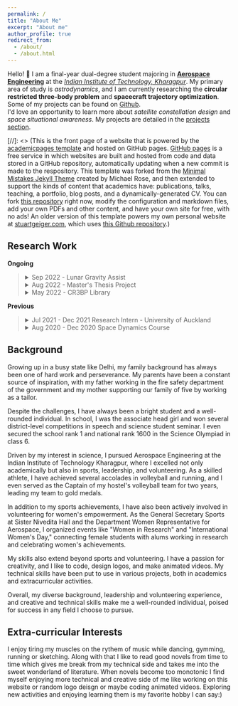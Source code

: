 ```yaml
---
permalink: /
title: "About Me"
excerpt: "About me"
author_profile: true
redirect_from: 
  - /about/
  - /about.html
---
```


Hello! :wave: I am a final-year dual-degree student majoring in [**Aerospace Engineering**](http://www.ae.iitkgp.ac.in/) at the [*Indian Institute of Technology, Kharagpur*](http://www.iitkgp.ac.in/). My primary area of study is *astrodynamics*, and I am currently researching the **circular restricted three-body problem** and **spacecraft trajectory optimization**. Some of my projects can be found on [Github](https://github.com/swtnikita50). <br>
I'd love an opportunity to learn more about *satellite constellation design* and *space situational awareness*. My projects are detailed in the [projects section]().

[//]: <> (This is the front page of a website that is powered by the [academicpages template](https://github.com/academicpages/academicpages.github.io) and hosted on GitHub pages. [GitHub pages](https://pages.github.com) is a free service in which websites are built and hosted from code and data stored in a GitHub repository, automatically updating when a new commit is made to the respository. This template was forked from the [Minimal Mistakes Jekyll Theme](https://mmistakes.github.io/minimal-mistakes/) created by Michael Rose, and then extended to support the kinds of content that academics have: publications, talks, teaching, a portfolio, blog posts, and a dynamically-generated CV. You can fork [this repository](https://github.com/academicpages/academicpages.github.io) right now, modify the configuration and markdown files, add your own PDFs and other content, and have your own site for free, with no ads! An older version of this template powers my own personal website at [stuartgeiger.com](http://stuartgeiger.com), which uses [this Github repository](https://github.com/staeiou/staeiou.github.io).)


Research Work
------

**Ongoing**


> <details>
> <summary>Sep 2022 - Lunar Gravity Assist </summary>
> Prof. Roberto Armellin <br>
> Description:
> <br>
> <br>
> </details>
> <details>
> <summary>Aug 2022 - Master's Thesis Project </summary>
> Prof. Manoranjan Sinha <br>
> Description: My thesis is an attempt to understand the CR3BP intimately and understand how it is used in spacecraft trajectory design. It involves studying the chaos of the CR3BP in an orderly manner and making use of that chaos itself to generate trajectories which use far less fuel and can satisfy the mission constraints.
> <br>
> <br>
> </details>
> <details>
> <summary>May 2022 - CR3BP Library</summary>
> Description: This is an attempt to make the study of CR3BP almost automated. It implements various numerical techniques to generate the periodic orbits present in the circular restricted 3 body dynamics. You can find the library code [here](https://github.com/swtnikita50/CR3BP-MatlabLibrary).
> <br>
> <br>
> </details>

**Previous**

> <details>
> <summary>Jul 2021 - Dec 2021 Research Intern - University of Auckland</summary>
> Prof. Roberto Armellin <br>
> Description: I implemented a trajectory optimization algorithm for low thrust orbit raising using convex optimization and formulated plus implemented an interplanetary trajectory optimization algorithm using auccessive convex optimization.<br>
> Learnings: <br>
> Technologies used: C++ | Matlab | Mosek Optimization ToolBox | Differential Algebra Computational Toolbox<br>
> Conecpts learned: Convex Optimization | Trajectory Optimization | Guass Variational Equations | Sundmann Transformation | Primer Vector Theory<br>
> You can find my report [here]().
> <br>
> <br>
> </details>
> <details>
> <summary>Aug 2020 - Dec 2020 Space Dynamics Course</summary>
>
> Prof. Manorajan Sinha <br>
> <br>
> This was an introductory astrodynamics course inspired from "Orbital Mechanics for aerospace Engineers: Howard Curtis", covering topics from two body problem to orbit transfers and and a preliminary introduction to circular restrcited three-body problem.
> <br>
> <br>
> </details>

<!--
<section class = 'timeline_area'>
<div class = 'timeline_area_div'>
<b>Aug 2020 - Dec 2020 Space Dynamics Course</b>
<p>Prof. Manoranjan Sinha</p>
<p>This was an introductory astrodynamics course inspired from "Orbital Mechanics for aerospace Engineers: Howard Curtis", covering topics from two body problem to orbit transfers and and a preliminary introduction to circular restrcited three-body problem.</p>
</div>
<div class = 'timeline_area_div'>
<b>Jul 2021 - Dec 2021 Research Intern - University of Auckland</b>
<p>Prof. Roberto Armellin</p>
<p>Description:</p>
<p>Contribution:</p>
<p>Learnings:</p>
<p>Technologies used:</p>
<p>Conecpts learned:</p>
</div>
<div class = 'timeline_area_div'>
<b>Jan 2022 - Apr 2022 Individual Project - Hybrid Optimization</b>
</div>
<div class = 'timeline_area_div'>
<b>May 2022 - Present CR3BP Library</b>
<p>Description:</p>
<p>Contribution:</p>
<p>Learnings:</p>
<p>Technologies used:</p>
<p>Conecpts learned:</p>
</div>
<div class = 'timeline_area_div'>
<b>Aug 2022 - Present Master's Thesis Project</b>
<p>Prof. Manoranjan Sinha</p>
</div>

<div class = 'timeline_area_div'>
<b>Sep 2022 - Present Lunar Gravity Assist</b>
<p>Prof. Manoranjan Sinha</p>
</div>
</section>

<style>
.timeline_area {
    margin: 90px auto;
    width: 660px;
    border-left: 5px solid #ccc;
    padding: 0 20px 0 30px;
}
.timeline_area_div{
  background-Color: #fff;
  padding: 10px 25px;
  font-size: 16px;
  border: 1px solid #ccc;
  line-height: 1.7;
  position: relative;
  height: 40px;
  margin-bottom: 20px;
  transition: height 0.5s;
  -webkit-transition: height 0.5s;
  text-align: left;
  overflow: hidden;
  transition: 1.5s;
}
.timeline_area_div:hover {
  height: 145px;
  background-Color: #f9f9f9;
}
</style>
-->


Background
-----
Growing up in a busy state like Delhi, my family background has always been one of hard work and perseverance. My parents have been a constant source of inspiration, with my father working in the fire safety department of the government and my mother supporting our family of five by working as a tailor.

Despite the challenges, I have always been a bright student and a well-rounded individual. In school, I was the associate head girl and won several district-level competitions in speech and science student seminar. I even secured the school rank 1 and national rank 1600 in the Science Olympiad in class 6.

Driven by my interest in science, I pursued Aerospace Engineering at the Indian Institute of Technology Kharagpur, where I excelled not only academically but also in sports, leadership, and volunteering. As a skilled athlete, I have achieved several accolades in volleyball and running, and I even served as the Captain of my hostel's volleyball team for two years, leading my team to gold medals.

In addition to my sports achievements, I have also been actively involved in volunteering for women's empowerment. As the General Secretary Sports at Sister Nivedita Hall and the Department Women Representative for Aerospace, I organized events like "Women in Research" and "International Women's Day," connecting female students with alums working in research and celebrating women's achievements.

My skills also extend beyond sports and volunteering. I have a passion for creativity, and I like to code, design logos, and make animated videos. My technical skills have been put to use in various projects, both in academics and extracurricular activities.

Overall, my diverse background, leadership and volunteering experience, and creative and technical skills make me a well-rounded individual, poised for success in any field I choose to pursue.

Extra-curricular Interests
-----
I enjoy tiring my muscles on the rythem of music while dancing, gymming, running or sketching. Along with that I like to read good novels from time to time which gives me break from my technical side and takes me into the sweet wonderland of literature. When novels become too monotonic I find myself enjoying more technical and creative side of me like working on this website or random logo deisgn or maybe coding animated videos. 
Exploring new activities and enjoying learning them is my favorite hobby I can say:)
